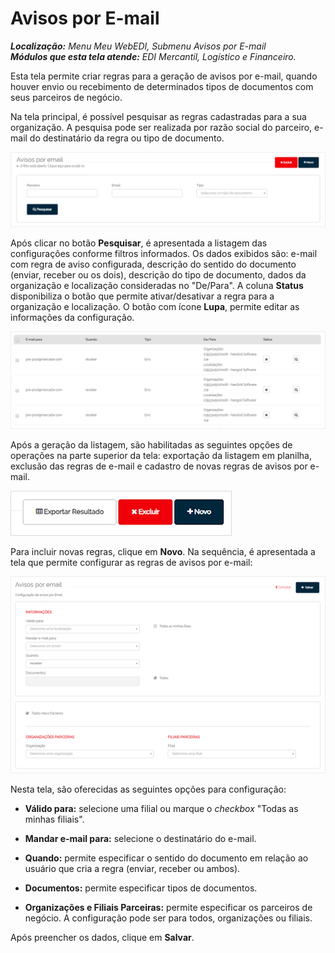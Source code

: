 # Avisos por E-mail  

_**Localização:** Menu Meu WebEDI, Submenu Avisos por E-mail_  
_**Módulos que esta tela atende:** EDI Mercantil, Logístico e Financeiro._  

Esta tela permite criar regras para a geração de avisos por e-mail, quando houver envio ou recebimento de determinados tipos de documentos com seus parceiros de negócio.  

Na tela principal, é possível pesquisar as regras cadastradas para a sua organização. A pesquisa pode ser realizada por razão social do parceiro, e-mail do destinatário da regra ou tipo de documento.  

![ ](../../img/aviso_email/pesq_aviso.png)  

Após clicar no botão **Pesquisar**, é apresentada a listagem das configurações conforme filtros informados. Os dados exibidos são: e-mail com regra de aviso configurada, descrição do sentido do documento (enviar, receber ou os dois), descrição do tipo de documento, dados da organização e localização consideradas no "De/Para". A coluna **Status** disponibiliza o botão que permite ativar/desativar a regra para a organização e localização. O botão com ícone **Lupa**, permite editar as informações da configuração.  

![ ](../../img/aviso_email/lista.png)  

Após a geração da listagem, são habilitadas as seguintes opções de operações na parte superior da tela: exportação da listagem em planilha, exclusão das regras de e-mail e cadastro de novas regras de avisos por e-mail.  

![ ](../../img/aviso_email/botoes.png)  

Para incluir novas regras, clique em **Novo**. Na sequência, é apresentada a tela que permite configurar as regras de avisos por e-mail:  

![ ](../../img/aviso_email/novo_aviso.png)  

Nesta tela, são oferecidas as seguintes opções para configuração:  

+ **Válido para:** selecione uma filial ou marque o _checkbox_ "Todas as minhas filiais".  

+ **Mandar e-mail para:** selecione o destinatário do e-mail.  

+ **Quando:** permite especificar o sentido do documento em relação ao usuário que cria a regra (enviar, receber ou ambos).  

+ **Documentos:** permite especificar tipos de documentos.  

+ **Organizações e Filiais Parceiras:** permite especificar os parceiros de negócio. A configuração pode ser para todos, organizações ou filiais.  

Após preencher os dados, clique em **Salvar**.  

